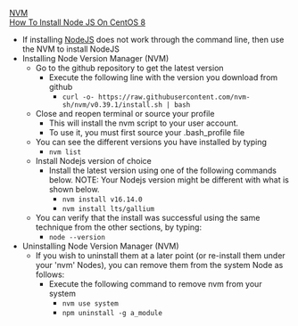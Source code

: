 [NVM](https://github.com/nvm-sh/nvm) <br />
[How To Install Node JS On CentOS 8](https://www.digitalocean.com/community/tutorials/how-to-install-node-js-on-centos-8)

* If installing [NodeJS](https://github.com/Cuates/centosinstall/blob/master/additionalpackage/node) does not work through the command line, then use the NVM to install NodeJS
* Installing Node Version Manager (NVM)
  * Go to the github repository to get the latest version
    * Execute the following line with the version you download from github
      * `curl -o- https://raw.githubusercontent.com/nvm-sh/nvm/v0.39.1/install.sh | bash`
  * Close and reopen terminal or source your profile
    * This will install the nvm script to your user account.
    * To use it, you must first source your .bash_profile file
  * You can see the different versions you have installed by typing
    * `nvm list`
  * Install Nodejs version of choice
    * Install the latest version using one of the following commands below. NOTE: Your Nodejs version might be different with what is shown below.
      * `nvm install v16.14.0`
      * `nvm install lts/gallium`
  * You can verify that the install was successful using the same technique from the other sections, by typing:
    * `node --version`
* Uninstalling Node Version Manager (NVM)
  * If you wish to uninstall them at a later point (or re-install them under your 'nvm' Nodes), you can remove them from the system Node as follows:
    * Execute the following command to remove nvm from your system
      * `nvm use system`
      * `npm uninstall -g a_module`
